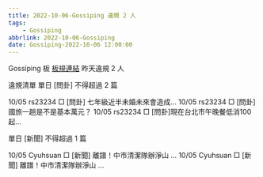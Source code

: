 ```yaml
---
title: 2022-10-06-Gossiping 違規 2 人
tags:
    - Gossiping
abbrlink: 2022-10-06-Gossiping
date: Gossiping-2022-10-06 12:00:00
---
```

Gossiping 板 [板規連結](https://www.ptt.cc/bbs/Gossiping/M.1637425085.A.07D.html)
昨天違規 2 人
<!-- more -->

違規清單
單日 [問卦] 不得超過 2 篇

10/05 rs23234 □ [問卦] 七年級近半未婚未來會造成…
10/05 rs23234 □ [問卦] 國旅一趟是不是基本萬元？
10/05 rs23234 □ [問卦]現在台北市午晚餐低消100起…

單日 [新聞] 不得超過 1 篇

10/05 Cyuhsuan □ [新聞] 離譜！中市清潔隊辦淨山 …
10/05 Cyuhsuan □ [新聞] 離譜！中市清潔隊辦淨山 …